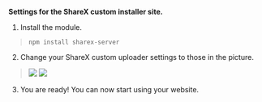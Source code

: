 **Settings for the ShareX custom installer site.**

 1. Install the module.
 > `npm install sharex-server`
 
 2. Change your ShareX custom uploader settings to those in the picture.
 >![](https://i.ibb.co/ZMF1t93/request.png)
![](https://i.ibb.co/zrDz6D8/response.png)
 3. You are ready! You can now start using your website.

